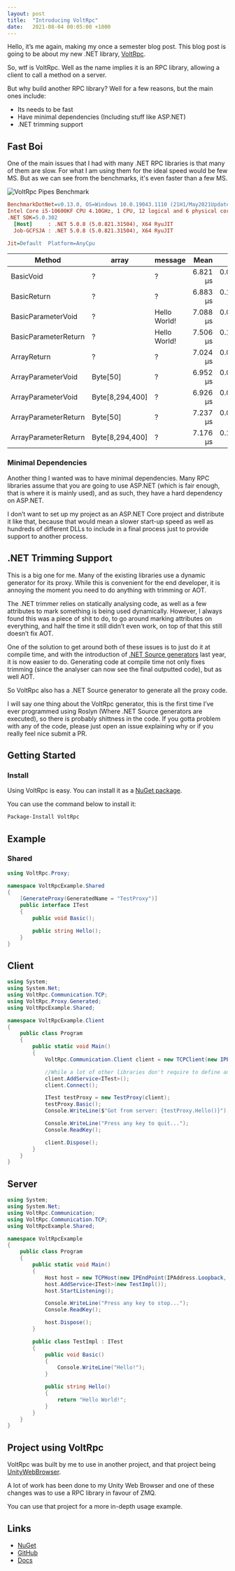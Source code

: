 ```yaml
---
layout: post
title:  "Introducing VoltRpc"
date:   2021-08-04 00:05:00 +1000
---
```


Hello, it’s me again, making my once a semester blog post. This blog post is going to be about my new .NET library, [VoltRpc](https://github.com/Voltstro-Studios/VoltRpc).

So, wtf is VoltRpc. Well as the name implies it is an RPC library, allowing a client to call a method on a server.

But why build another RPC library? Well for a few reasons, but the main ones include:

* Its needs to be fast
* Have minimal dependencies (Including stuff like ASP.NET)
*  .NET trimming support

## **Fast Boi**

One of the main issues that I had with many .NET RPC libraries is that many of them are slow. For what I am using them for the ideal speed would be few MS. But as we can see from the benchmarks, it's even faster than a few MS.

![VoltRpc Pipes Benchmark](/assets/blog/2021/08/04/introducing-voltrpc/PipesBenchmark.png)

``` ini
BenchmarkDotNet=v0.13.0, OS=Windows 10.0.19043.1110 (21H1/May2021Update)
Intel Core i5-10600KF CPU 4.10GHz, 1 CPU, 12 logical and 6 physical cores
.NET SDK=5.0.302
  [Host]     : .NET 5.0.8 (5.0.821.31504), X64 RyuJIT
  Job-GCFSJA : .NET 5.0.8 (5.0.821.31504), X64 RyuJIT

Jit=Default  Platform=AnyCpu
```

|               Method | array         |      message |     Mean |     Error |    StdDev |
|--------------------- |-------------- |------------- |---------:|----------:|----------:|
|            BasicVoid |     ?         |            ? | 6.821 μs | 0.0889 μs | 0.0832 μs |
|          BasicReturn |     ?         |            ? | 6.883 μs | 0.1264 μs | 0.1120 μs |
|   BasicParameterVoid |     ?         | Hello World! | 7.088 μs | 0.0485 μs | 0.0430 μs |
| BasicParameterReturn |     ?         | Hello World! | 7.506 μs | 0.1465 μs | 0.2407 μs |
|          ArrayReturn |     ?         |            ? | 7.024 μs | 0.0449 μs | 0.0420 μs |
|   ArrayParameterVoid |Byte[50]       |            ? | 6.952 μs | 0.0576 μs | 0.0481 μs |
|   ArrayParameterVoid |Byte[8,294,400]|            ? | 6.926 μs | 0.0649 μs | 0.0607 μs |
| ArrayParameterReturn |Byte[50]       |            ? | 7.237 μs | 0.0605 μs | 0.0536 μs |
| ArrayParameterReturn |Byte[8,294,400]|            ? | 7.176 μs | 0.1252 μs | 0.1110 μs |

### Minimal Dependencies

Another thing I wanted was to have minimal dependencies. Many RPC libraries assume that you are going to use ASP.NET (which is fair enough, that is where it is mainly used), and as such, they have a hard dependency on ASP.NET.

I don’t want to set up my project as an ASP.NET Core project and distribute it like that, because that would mean a slower start-up speed as well as hundreds of different DLLs to include in a final process just to provide support to another process.


## .NET Trimming Support

This is a big one for me. Many of the existing libraries use a dynamic generator for its proxy. While this is convenient for the end developer, it is annoying the moment you need to do anything with trimming or AOT.

The .NET trimmer relies on statically analysing code, as well as a few attributes to mark something is being used dynamically. However, I always found this was a piece of shit to do, to go around marking attributes on everything, and half the time it still didn’t even work, on top of that this still doesn’t fix AOT.

One of the solution to get around both of these issues is to just do it at compile time, and with the introduction of [.NET Source generators](https://devblogs.microsoft.com/dotnet/introducing-c-source-generators/) last year, it is now easier to do. Generating code at compile time not only fixes trimming (since the analyser can now see the final outputted code), but as well AOT.

So VoltRpc also has a .NET Source generator to generate all the proxy code.

I will say one thing about the VoltRpc generator, this is the first time I’ve ever programmed using Roslyn (Where .NET Source generators are executed), so there is probably shittness in the code. If you gotta problem with any of the code, please just open an issue explaining why or if you really feel nice submit a PR.

## Getting Started

### Install

Using VoltRpc is easy. You can install it as a [NuGet package](https://nuget.org/packages/VoltRpc).

You can use the command below to install it:

```powershell
Package-Install VoltRpc
```

## Example

### Shared

```csharp
using VoltRpc.Proxy;

namespace VoltRpcExample.Shared
{
    [GenerateProxy(GeneratedName = "TestProxy")]
    public interface ITest
    {
        public void Basic();

        public string Hello();
    }
}
```

## Client

```csharp
using System;
using System.Net;
using VoltRpc.Communication.TCP;
using VoltRpc.Proxy.Generated;
using VoltRpcExample.Shared;

namespace VoltRpcExample.Client
{
    public class Program
    {
        public static void Main()
        {
            VoltRpc.Communication.Client client = new TCPClient(new IPEndPoint(IPAddress.Loopback, 7767));

            //While a lot of other libraries don't require to define an interface this way, we do for caching reasons.
            client.AddService<ITest>();
            client.Connect();

            ITest testProxy = new TestProxy(client);
            testProxy.Basic();
            Console.WriteLine($"Got from server: {testProxy.Hello()}");

            Console.WriteLine("Press any key to quit...");
            Console.ReadKey();

            client.Dispose();
        }
    }
}
```

## Server

```csharp
using System;
using System.Net;
using VoltRpc.Communication;
using VoltRpc.Communication.TCP;
using VoltRpcExample.Shared;

namespace VoltRpcExample
{
    public class Program
    {
        public static void Main()
        {
            Host host = new TCPHost(new IPEndPoint(IPAddress.Loopback, 7767));
            host.AddService<ITest>(new TestImpl());
            host.StartListening();

            Console.WriteLine("Press any key to stop...");
            Console.ReadKey();

            host.Dispose();
        }

        public class TestImpl : ITest
        {
            public void Basic()
            {
                Console.WriteLine("Hello!");
            }

            public string Hello()
            {
                return "Hello World!";
            }
        }
    }
}
```

## Project using VoltRpc

VoltRpc was built by me to use in another project, and that project being [UnityWebBrowser](https://github.com/Voltstro-Studios/UnityWebBrowser).

A lot of work has been done to my Unity Web Browser and one of these changes was to use a RPC library in favour of ZMQ.

You can use that project for a more in-depth usage example.

## Links

* [NuGet](https://nuget.org/packages/VoltRpc)
* [GitHub](https://github.com/Voltstro-Studios/VoltRpc)
* [Docs](https://voltrpc.voltstro.dev/)
